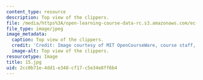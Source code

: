 ```yaml
---
content_type: resource
description: Top view of the clippers.
file: /media/https%3A/open-learning-course-data-rc.s3.amazonaws.com/ec-s06-design-for-demining-spring-2007/2cc0b71e4dd1e348cf17c5e34e8ff6b4_15.jpg
file_type: image/jpeg
image_metadata:
  caption: Top view of the clippers.
  credit: 'Credit: Image courtesy of MIT OpenCourseWare, course staff, and students.'
  image-alt: Top view of the clippers.
resourcetype: Image
title: 15.jpg
uid: 2cc0b71e-4dd1-e348-cf17-c5e34e8ff6b4
---
```

